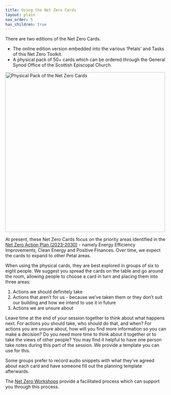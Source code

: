 ```yaml
---
title: Using the Net Zero Cards
layout: plain
nav_order: 5      
has_children: true
---
```


There are two editions of the Net Zero Cards.
 -	The online edition version embedded into the various ‘Petals’ and Tasks of this Net Zero Toolkit.
 -	A physical pack of 50+ cards which can be ordered through the General Synod Office of the Scottish Episcopal Church.

<img alt-text=' ' src='{{"/graphics/NetZeroCards-physical.jpg" | relative_url}}'  alt="Physical Pack of the Net Zero Cards" width="500px">

At present, these Net Zero Cards focus on the priority areas identified in the [Net Zero Action Plan (2023-2030)](https://www.scotland.anglican.org/wp-content/uploads/NZAP-For-GS-2023-Final.pdf) - namely Energy Efficiency Improvements, Clean Energy and Positive Finances. Over time, we expect the cards to expand to other Petal areas.

When using the physical cards, they are best explored in groups of six to eight people. We suggest you spread the cards on the table and go around the room, allowing people to choose a card in turn and placing them into three areas:

1. Actions we should definitely take
2. Actions that aren’t for us - because we’ve taken them or they don’t suit our building and how we intend to use it in future
3. Actions we are unsure about

Leave time at the end of your session together to think about what happens next. For actions you should take, who should do that, and when? For actions you are unsure about, how will you find more information so you can make a decision? Do you need more time to think about it together or to take the views of other people? You may find it helpful to have one person take notes during this part of the session. We provide a template you can use for this.

Some groups prefer to record audio snippets with what they’ve agreed about each card and have someone fill out the planning template afterwards.

The [Net Zero Workshops](https://toolkit.secnetzero.org/workshops.html) provide a facilitated process which can support you through this process.
